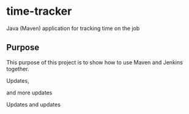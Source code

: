 # time-tracker
Java (Maven) application for tracking time on the job

## Purpose

This purpose of this project is to show how to use Maven and Jenkins together.

Updates, 

and more updates

Updates and updates
